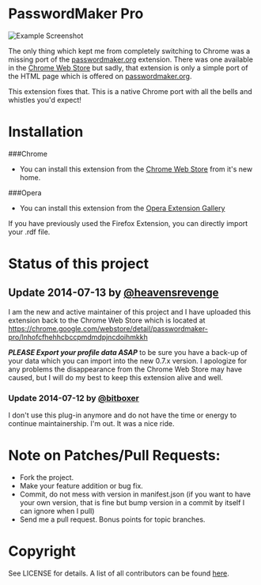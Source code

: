 # PasswordMaker Pro

![Example Screenshot](http://i.imgur.com/OxCD9TN.png)

The only thing which kept me from completely switching to Chrome was a missing port of the [passwordmaker.org](http://www.passwordmaker.org/) extension.
There was one available in the [Chrome Web Store](https://chrome.google.com/webstore/detail/passwordmaker/doblembglfahhpiilfhajboogopikhcm) but sadly, that extension is only a simple port of the HTML page which is offered on [passwordmaker.org](http://www.passwordmaker.org/passwordmaker.html).

This extension fixes that.  This is a native Chrome port with all the bells and whistles you'd expect!

# Installation

###Chrome
  - You can install this extension from the [Chrome Web Store](https://chrome.google.com/webstore/detail/passwordmaker-pro/lnhofcfhehhcbccpmdmdpjncdoihmkkh) from it's new home.

###Opera
  - You can install this extension from the [Opera Extension Gallery](https://addons.opera.com/en/extensions/details/passwordmaker-pro/)

If you have previously used the Firefox Extension, you can directly import your .rdf file.

# Status of this project

## Update 2014-07-13 by [@heavensrevenge](https://github.com/heavensrevenge)

I am the new and active maintainer of this project and I have uploaded this extension back to the Chrome Web Store which is located at https://chrome.google.com/webstore/detail/passwordmaker-pro/lnhofcfhehhcbccpmdmdpjncdoihmkkh

**_PLEASE Export your profile data ASAP_** to be sure you have a back-up of your data which you can import into the new 0.7.x version. 
I apologize for any problems the disappearance from the Chrome Web Store may have caused, but I will do my best to keep this extension alive and well.


### Update 2014-07-12 by [@bitboxer](http://github.com/bitboxer)

I don't use this plug-in anymore and do not have the time or energy to continue maintainership.
I'm out. It was a nice ride.

# Note on Patches/Pull Requests:

* Fork the project.
* Make your feature addition or bug fix.
* Commit, do not mess with version in manifest.json
  (if you want to have your own version, that is fine but bump version in a commit by itself I can ignore when I pull)
* Send me a pull request. Bonus points for topic branches.

# Copyright

See LICENSE for details. A list of all contributors can be found [here](http://github.com/passwordmaker/chrome-passwordmaker/contributors).
